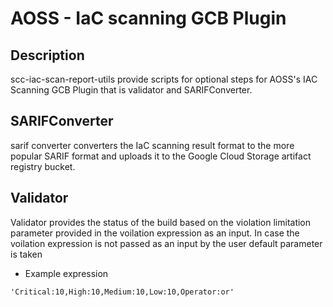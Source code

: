 # AOSS - IaC scanning GCB Plugin

## Description

scc-iac-scan-report-utils provide scripts for optional steps for AOSS's IAC Scanning GCB Plugin that is validator and SARIFConverter.

## SARIFConverter

sarif converter converters the IaC scanning result format to the more popular SARIF format
and uploads it to the Google Cloud Storage artifact registry bucket.

## Validator

Validator provides the status of the build based on the violation limitation parameter provided in the voilation expression as an input.
In case the voilation expression is not passed as an input by the user default parameter is taken

- Example expression 

``` 'Critical:10,High:10,Medium:10,Low:10,Operator:or' ```



